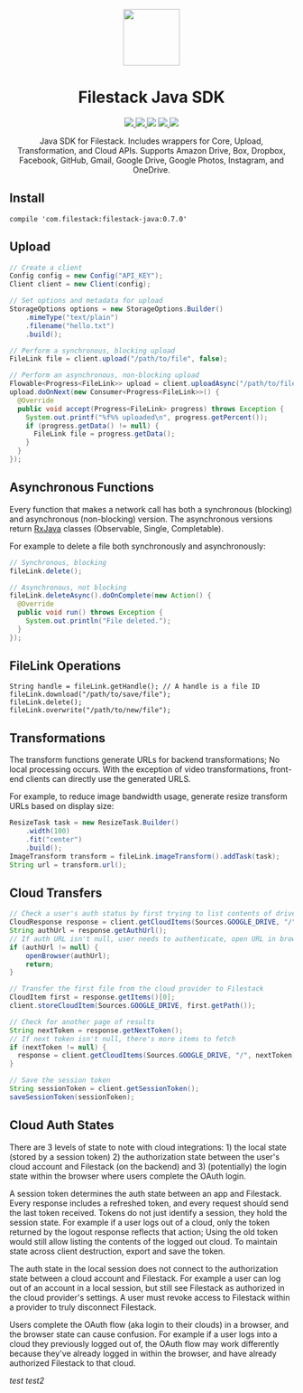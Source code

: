 <p align="center"><img src="logo.svg" align="center" width="100"/></p>
<h1 align="center">Filestack Java SDK</h1>

<p align="center">
  <a href="https://bintray.com/filestack/maven/filestack-java">
    <img src="https://img.shields.io/badge/bintray-v0.7.0-blue.svg?longCache=true&style=flat-square">
  </a>
  <a href="https://filestack.github.io/filestack-java/">
    <img src="https://img.shields.io/badge/ref-javadoc-795548.svg?longCache=true&style=flat-square">
  </a>
  <img src="https://img.shields.io/badge/java_version-7-green.svg?longCache=true&style=flat-square">
  <a href="https://travis-ci.org/filestack/filestack-java">
    <img src="https://img.shields.io/travis/filestack/filestack-java.svg?style=flat-square">
  </a>
  <a href="https://coveralls.io/github/filestack/filestack-java">
    <img src="https://img.shields.io/coveralls/filestack/filestack-java.svg?style=flat-square">
  </a>
</p>

<p align="center">
  Java SDK for Filestack. Includes wrappers for Core, Upload, Transformation, and Cloud APIs. Supports Amazon Drive, Box, Dropbox, Facebook, GitHub, Gmail, Google Drive, Google Photos, Instagram, and OneDrive.
</p>

## Install
```
compile 'com.filestack:filestack-java:0.7.0'
```

## Upload
```java
// Create a client
Config config = new Config("API_KEY");
Client client = new Client(config);

// Set options and metadata for upload
StorageOptions options = new StorageOptions.Builder()
    .mimeType("text/plain")
    .filename("hello.txt")
    .build();

// Perform a synchronous, blocking upload
FileLink file = client.upload("/path/to/file", false);

// Perform an asynchronous, non-blocking upload
Flowable<Progress<FileLink>> upload = client.uploadAsync("/path/to/file", false);
upload.doOnNext(new Consumer<Progress<FileLink>>() {
  @Override
  public void accept(Progress<FileLink> progress) throws Exception {
    System.out.printf("%f%% uploaded\n", progress.getPercent());
    if (progress.getData() != null) {
      FileLink file = progress.getData();
    }
  }
});
```

## Asynchronous Functions
Every function that makes a network call has both a synchronous (blocking) and asynchronous (non-blocking) version. The asynchronous versions return [RxJava][rxjava-repo] classes (Observable, Single, Completable).

For example to delete a file both synchronously and asynchronously:
```java
// Synchronous, blocking
fileLink.delete();

// Asynchronous, not blocking
fileLink.deleteAsync().doOnComplete(new Action() {
  @Override
  public void run() throws Exception {
    System.out.println("File deleted.");
  }
});
```

## FileLink Operations
```
String handle = fileLink.getHandle(); // A handle is a file ID
fileLink.download("/path/to/save/file");
fileLink.delete();
fileLink.overwrite("/path/to/new/file");
```

## Transformations
The transform functions generate URLs for backend transformations; No local processing occurs. With the exception of video transformations, front-end clients can directly use the generated URLS.

For example, to reduce image bandwidth usage, generate resize transform URLs based on display size:
```java
ResizeTask task = new ResizeTask.Builder()
    .width(100)
    .fit("center")
    .build();
ImageTransform transform = fileLink.imageTransform().addTask(task);
String url = transform.url();
```

## Cloud Transfers

```java
// Check a user's auth status by first trying to list contents of drive
CloudResponse response = client.getCloudItems(Sources.GOOGLE_DRIVE, "/");
String authUrl = response.getAuthUrl();
// If auth URL isn't null, user needs to authenticate, open URL in browser
if (authUrl != null) {
    openBrowser(authUrl);
    return;
}

// Transfer the first file from the cloud provider to Filestack
CloudItem first = response.getItems()[0];
client.storeCloudItem(Sources.GOOGLE_DRIVE, first.getPath());

// Check for another page of results
String nextToken = response.getNextToken();
// If next token isn't null, there's more items to fetch
if (nextToken != null) {
  response = client.getCloudItems(Sources.GOOGLE_DRIVE, "/", nextToken);
}

// Save the session token
String sessionToken = client.getSessionToken();
saveSessionToken(sessionToken);
```

## Cloud Auth States
There are 3 levels of state to note with cloud integrations: 1) the local state (stored by a session token) 2) the authorization state between the user's cloud account and Filestack (on the backend) and 3) (potentially) the login state within the browser where users complete the OAuth login.

A session token determines the auth state between an app and Filestack. Every response includes a refreshed token, and every request should send the last token received. Tokens do not just identify a session, they hold the session state. For example if a user logs out of a cloud, only the token returned by the logout response reflects that action; Using the old token would still allow listing the contents of the logged out cloud. To maintain state across client destruction, export and save the token.

The auth state in the local session does not connect to the authorization state between a cloud account and Filestack. For example a user can log out of an account in a local session, but still see Filestack as authorized in the cloud provider's settings. A user must revoke access to Filestack within a provider to truly disconnect Filestack.

Users complete the OAuth flow (aka login to their clouds) in a browser, and the browser state can cause confusion. For example if a user logs into a cloud they previously logged out of, the OAuth flow may work differently because they've already logged in within the browser, and have already authorized Filestack to that cloud.

[rxjava-repo]: https://github.com/ReactiveX/RxJava

*test*
*test2*
